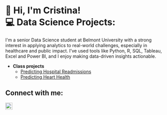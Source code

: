 <h1>👋 Hi, I'm Cristina! <br/><a 

<h2>💻 Data Science Projects:</h2>

I'm a senior Data Science student at Belmont University with a strong interest in applying analytics to real-world challenges, especially in healthcare and public impact. I’ve used tools like Python, R, SQL, Tableau, Excel and Power BI, and I enjoy making data-driven insights actionable.

- <b>Class projects</b>
  - [Predicting Hospital Readmissions](https://github.com/cristinaa16/DSC4900-project)
  - [Predicting Heart Health](https://github.com/cristinaa16/Predicting-Heart-Health/tree/main)

<h2>  Connect with me:</h2>

[<img align="left" alt="JoshMadakor | LinkedIn" width="22px" src="https://cdn.jsdelivr.net/npm/simple-icons@v3/icons/linkedin.svg" />][linkedin]

[linkedin]: https://linkedin.com/in/Antonacci-Cristina

<!--
**joshmadakor1/joshmadakor1** is a ✨ _special_ ✨ repository because its `README.md` (this file) appears on your GitHub profile.

Here are some ideas to get you started:

- 🔭 I’m currently working on ...
- 🌱 I’m currently learning ...
- 👯 I’m looking to collaborate on ...
- 🤔 I’m looking for help with ...
- 💬 Ask me about ...
- 📫 How to reach me: ...
- 😄 Pronouns: ...
- ⚡ Fun fact: ...
-->
